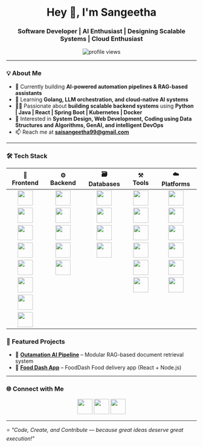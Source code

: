 <h1 align="center">Hey 👋, I'm Sangeetha</h1>
<h3 align="center">Software Developer | AI Enthusiast | Designing Scalable Systems | Cloud Enthusiast </h3>

<p align="center">
  <img src="https://komarev.com/ghpvc/?username=sssangeetha&label=Profile%20views&color=0e75b6&style=flat" alt="profile views" />
</p>

---

### 💡 About Me
- 🔭 Currently building **AI-powered automation pipelines & RAG-based assistants**  
- 🌱 Learning **Golang, LLM orchestration, and cloud-native AI systems**  
- 👩‍💻 Passionate about **building scalable backend systems** using **Python | Java | React | Spring Boot | Kubernetes | Docker**  
- 🧠 Interested in **System Design, Web Development, Coding using Data Structures and Algorithms, GenAI, and intelligent DevOps**  
- 📫 Reach me at **saisangeetha99@gmail.com**

---


### 🛠️ Tech Stack

| 🌈 Frontend | ⚙️ Backend | 🗃️ Databases | ⚒️ Tools | ☁️ Platforms |
|:------------:|:-----------:|:-------------:|:----------:|:--------------:|
| <img src="https://skillicons.dev/icons?i=nextjs" height="40"/> | <img src="https://skillicons.dev/icons?i=python" height="40"/> | <img src="https://skillicons.dev/icons?i=postgresql" height="40"/> | <img src="https://skillicons.dev/icons?i=git" height="40"/> | <img src="https://skillicons.dev/icons?i=aws" height="40"/> |
| <img src="https://skillicons.dev/icons?i=reactjs" height="40"/> | <img src="https://skillicons.dev/icons?i=nodejs" height="40"/> | <img src="https://skillicons.dev/icons?i=mysql" height="40"/> | <img src="https://skillicons.dev/icons?i=github" height="40"/> | <img src="https://skillicons.dev/icons?i=azure" height="40"/> |
| <img src="https://skillicons.dev/icons?i=springboot" height="40"/> | <img src="https://skillicons.dev/icons?i=php" height="40"/> | <img src="https://skillicons.dev/icons?i=mongodb" height="40"/> | <img src="https://skillicons.dev/icons?i=postman" height="40"/> | <img src="https://skillicons.dev/icons?i=" height="40"/> |
| <img src="https://skillicons.dev/icons?i=html" height="40"/> | <img src="https://skillicons.dev/icons?i=unix" height="40"/> | <img src="https://img.shields.io/badge/tailwind-2B65EC?logo=erpnext&logoColor=white" height="40"/> | <img src="https://skillicons.dev/icons?i=jira" height="40"/> | <img src="https://skillicons.dev/icons?i=netlify" height="40"/> |
| <img src="https://skillicons.dev/icons?i=css" height="40"/> | <img src="https://skillicons.dev/icons?i=django" height="40"/> |   | <img src="https://skillicons.dev/icons?i=kafka" height="40"/> | <img src="https://skillicons.dev/icons?i=docker" height="40"/> |
| <img src="https://skillicons.dev/icons?i=bootstrap" height="40"/> |   |   | <img src="https://skillicons.dev/icons?i=kubernetes" height="40"/> | <img src="https://img.shields.io/badge/OpenAI-412991?logo=openai&logoColor=white" height="40"/> |
| <img src="https://skillicons.dev/icons?i=figma" height="40"/> |   |   |   |   |
| <img src="https://skillicons.dev/icons?i=azure" height="40"/> |   |   |   |   |




### 🚀 Featured Projects
- 🧩 **[Outamation AI Pipeline](https://github.com/sssangeetha/OutamationAI_OCR_RAG_Automation)** – Modular RAG-based document retrieval system  
- 🍔 **[Food Dash App](https://github.com/sssangeetha/Food-Dash-App)** – FoodDash Food delivery app (React + Node.js)  

---

### 🌐 Connect with Me
<p align="center">
  <a href="https://www.linkedin.com/in/sangeetha-jannapu/"><img src="https://skillicons.dev/icons?i=linkedin" height="40"/></a>
  <a href="https://medium.com/@saisangeetha99"><img src="https://skillicons.dev/icons?i=medium" height="40"/></a>
  <a href="mailto:saisangeetha99@gmail.com"><img src="https://skillicons.dev/icons?i=gmail" height="40"/></a>
</p>

---

⭐️ *"Code, Create, and Contribute — because great ideas deserve great execution!"*
